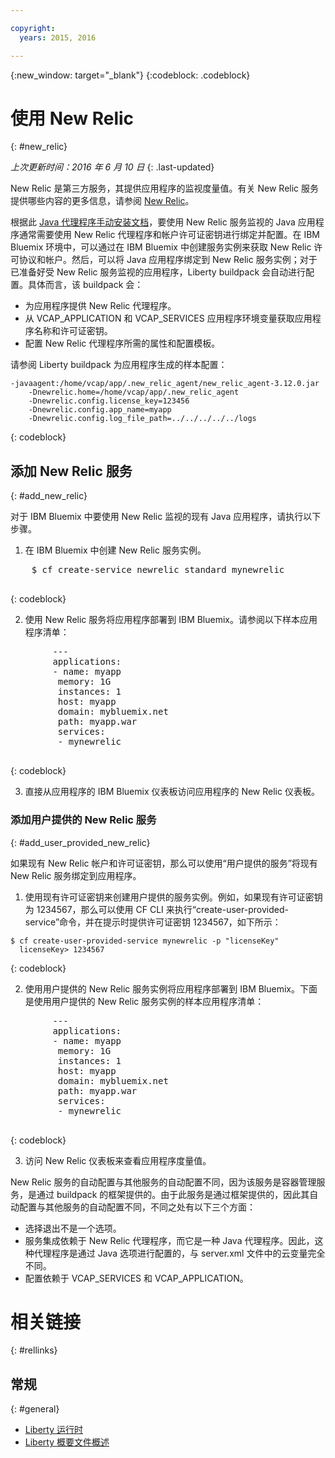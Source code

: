 ```yaml
---

copyright:
  years: 2015, 2016

---
```


{:new_window: target="_blank"}
{:codeblock: .codeblock}

# 使用 New Relic
{: #new_relic}

*上次更新时间：2016 年 6 月 10 日*
{: .last-updated}

New Relic 是第三方服务，其提供应用程序的监视度量值。有关 New Relic 服务提供哪些内容的更多信息，请参阅 [New Relic](http://newrelic.com/java)。

根据此 [Java 代理程序手动安装文档](https://docs.newrelic.com/docs/agents/java-agent/installation/java-agent-manual-installation)，要使用 New Relic 服务监视的 Java 应用程序通常需要使用 New Relic 代理程序和帐户许可证密钥进行绑定并配置。在 IBM Bluemix 环境中，可以通过在 IBM Bluemix 中创建服务实例来获取 New Relic 许可协议和帐户。然后，可以将 Java 应用程序绑定到 New Relic 服务实例；对于已准备好受 New Relic 服务监视的应用程序，Liberty buildpack 会自动进行配置。具体而言，该 buildpack 会：

* 为应用程序提供 New Relic 代理程序。
* 从 VCAP_APPLICATION 和 VCAP_SERVICES 应用程序环境变量获取应用程序名称和许可证密钥。
* 配置 New Relic 代理程序所需的属性和配置模板。

请参阅 Liberty buildpack 为应用程序生成的样本配置：

```
-javaagent:/home/vcap/app/.new_relic_agent/new_relic_agent-3.12.0.jar
    -Dnewrelic.home=/home/vcap/app/.new_relic_agent
    -Dnewrelic.config.license_key=123456
    -Dnewrelic.config.app_name=myapp
    -Dnewrelic.config.log_file_path=../../../../../logs
```
{: codeblock}

## 添加 New Relic 服务
{: #add_new_relic}

对于 IBM Bluemix 中要使用 New Relic 监视的现有 Java 应用程序，请执行以下步骤。
1. 在 IBM Bluemix 中创建 New Relic 服务实例。

  <pre>
    $ cf create-service newrelic standard mynewrelic
  </pre>
  {: codeblock}

2. 使用 New Relic 服务将应用程序部署到 IBM Bluemix。请参阅以下样本应用程序清单：

  <pre>
        &dash;&dash;&dash;
        applications:
        - name: myapp
         memory: 1G
         instances: 1
         host: myapp
         domain: mybluemix.net
         path: myapp.war
         services:
         - mynewrelic
  </pre>
  {: codeblock}

3. 直接从应用程序的 IBM Bluemix 仪表板访问应用程序的 New Relic 仪表板。

### 添加用户提供的 New Relic 服务
{: #add_user_provided_new_relic}

如果现有 New Relic 帐户和许可证密钥，那么可以使用“用户提供的服务”将现有 New Relic 服务绑定到应用程序。

1. 使用现有许可证密钥来创建用户提供的服务实例。例如，如果现有许可证密钥为 1234567，那么可以使用 CF CLI 来执行“create-user-provided-service”命令，并在提示时提供许可证密钥 1234567，如下所示：

  ```
$ cf create-user-provided-service mynewrelic -p "licenseKey"
    licenseKey> 1234567
```
  {: codeblock}

2. 使用用户提供的 New Relic 服务实例将应用程序部署到 IBM Bluemix。下面是使用用户提供的 New Relic 服务实例的样本应用程序清单：
  <pre>
        &dash;&dash;&dash;
        applications:
        - name: myapp
         memory: 1G
         instances: 1
         host: myapp
         domain: mybluemix.net
         path: myapp.war
         services:
         - mynewrelic
  </pre>
  {: codeblock}

3. 访问 New Relic 仪表板来查看应用程序度量值。

New Relic 服务的自动配置与其他服务的自动配置不同，因为该服务是容器管理服务，是通过 buildpack 的框架提供的。由于此服务是通过框架提供的，因此其自动配置与其他服务的自动配置不同，不同之处有以下三个方面：
* 选择退出不是一个选项。
* 服务集成依赖于 New Relic 代理程序，而它是一种 Java 代理程序。因此，这种代理程序是通过 Java 选项进行配置的，与 server.xml 文件中的云变量完全不同。
* 配置依赖于 VCAP_SERVICES 和 VCAP_APPLICATION。

# 相关链接
{: #rellinks}
## 常规
{: #general}
* [Liberty 运行时](index.html)
* [Liberty 概要文件概述](http://www-01.ibm.com/support/knowledgecenter/SSAW57_8.5.5/com.ibm.websphere.wlp.nd.doc/ae/cwlp_about.html)
